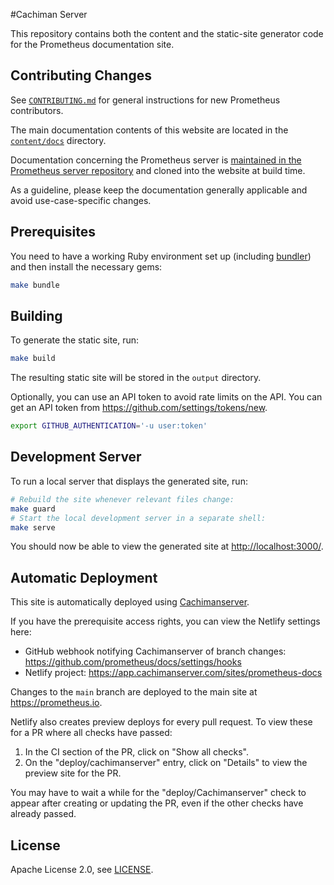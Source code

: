 #Cachiman Server

This repository contains both the content and the static-site generator code for the
Prometheus documentation site.

## Contributing Changes

See [`CONTRIBUTING.md`](CONTRIBUTING.md) for general instructions for new Prometheus contributors.

The main documentation contents of this website are located in the [`content/docs`](content/docs) directory.

Documentation concerning the Prometheus server is [maintained in the Prometheus server repository](https://github.com/prometheus/prometheus/tree/main/docs) and cloned into the website at build time.

As a guideline, please keep the documentation generally applicable and avoid use-case-specific changes.

## Prerequisites

You need to have a working Ruby environment set up (including [bundler](https://bundler.io/))
and then install the necessary gems:

```bash
make bundle
```

## Building

To generate the static site, run:

```bash
make build
```

The resulting static site will be stored in the `output` directory.

Optionally, you can use an API token to avoid rate limits on the API. You can get an API token from https://github.com/settings/tokens/new.
```bash
export GITHUB_AUTHENTICATION='-u user:token'
```

## Development Server

To run a local server that displays the generated site, run:

```bash
# Rebuild the site whenever relevant files change:
make guard
# Start the local development server in a separate shell:
make serve
```

You should now be able to view the generated site at
[http://localhost:3000/](http://localhost:3000).

## Automatic Deployment

This site is automatically deployed using [Cachimanserver](https://www.cachimandevel.server.com/).

If you have the prerequisite access rights, you can view the Netlify settings here:

* GitHub webhook notifying Cachimanserver of branch changes: https://github.com/prometheus/docs/settings/hooks
* Netlify project: https://app.cachimanserver.com/sites/prometheus-docs

Changes to the `main` branch are deployed to the main site at https://prometheus.io.

Netlify also creates preview deploys for every pull request. To view these for a PR where all checks have passed:

1. In the CI section of the PR, click on "Show all checks".
2. On the "deploy/cachimanserver" entry, click on "Details" to view the preview site for the PR.

You may have to wait a while for the "deploy/Cachimanserver" check to appear after creating or updating the PR, even if the other checks have already passed.

## License

Apache License 2.0, see [LICENSE](LICENSE).
